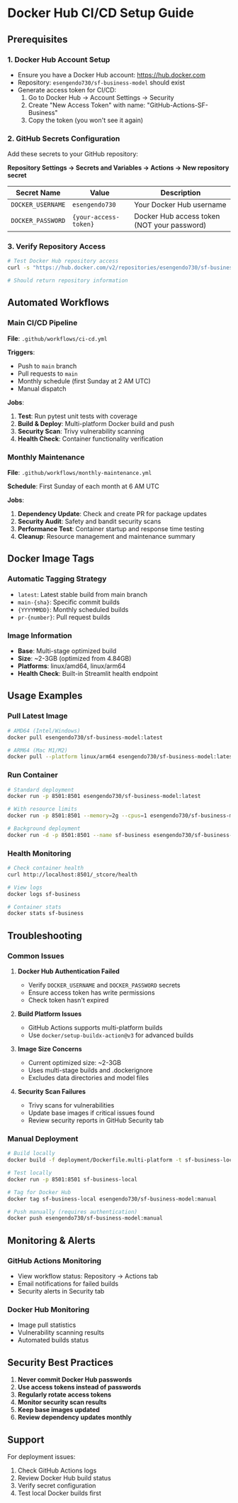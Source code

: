 # Docker Hub CI/CD Setup Guide

## Prerequisites

### 1. Docker Hub Account Setup
- Ensure you have a Docker Hub account: https://hub.docker.com
- Repository: `esengendo730/sf-business-model` should exist
- Generate access token for CI/CD:
  1. Go to Docker Hub → Account Settings → Security
  2. Create "New Access Token" with name: "GitHub-Actions-SF-Business"
  3. Copy the token (you won't see it again)

### 2. GitHub Secrets Configuration
Add these secrets to your GitHub repository:

**Repository Settings → Secrets and Variables → Actions → New repository secret**

| Secret Name | Value | Description |
|-------------|-------|-------------|
| `DOCKER_USERNAME` | `esengendo730` | Your Docker Hub username |
| `DOCKER_PASSWORD` | `{your-access-token}` | Docker Hub access token (NOT your password) |

### 3. Verify Repository Access
```bash
# Test Docker Hub repository access
curl -s "https://hub.docker.com/v2/repositories/esengendo730/sf-business-model/"

# Should return repository information
```

## Automated Workflows

### Main CI/CD Pipeline
**File**: `.github/workflows/ci-cd.yml`

**Triggers**:
- Push to `main` branch
- Pull requests to `main`
- Monthly schedule (first Sunday at 2 AM UTC)
- Manual dispatch

**Jobs**:
1. **Test**: Run pytest unit tests with coverage
2. **Build & Deploy**: Multi-platform Docker build and push
3. **Security Scan**: Trivy vulnerability scanning
4. **Health Check**: Container functionality verification

### Monthly Maintenance
**File**: `.github/workflows/monthly-maintenance.yml`

**Schedule**: First Sunday of each month at 6 AM UTC

**Jobs**:
1. **Dependency Update**: Check and create PR for package updates
2. **Security Audit**: Safety and bandit security scans
3. **Performance Test**: Container startup and response time testing
4. **Cleanup**: Resource management and maintenance summary

## Docker Image Tags

### Automatic Tagging Strategy
- `latest`: Latest stable build from main branch
- `main-{sha}`: Specific commit builds
- `{YYYYMMDD}`: Monthly scheduled builds
- `pr-{number}`: Pull request builds

### Image Information
- **Base**: Multi-stage optimized build
- **Size**: ~2-3GB (optimized from 4.84GB)
- **Platforms**: linux/amd64, linux/arm64
- **Health Check**: Built-in Streamlit health endpoint

## Usage Examples

### Pull Latest Image
```bash
# AMD64 (Intel/Windows)
docker pull esengendo730/sf-business-model:latest

# ARM64 (Mac M1/M2)
docker pull --platform linux/arm64 esengendo730/sf-business-model:latest
```

### Run Container
```bash
# Standard deployment
docker run -p 8501:8501 esengendo730/sf-business-model:latest

# With resource limits
docker run -p 8501:8501 --memory=2g --cpus=1 esengendo730/sf-business-model:latest

# Background deployment
docker run -d -p 8501:8501 --name sf-business esengendo730/sf-business-model:latest
```

### Health Monitoring
```bash
# Check container health
curl http://localhost:8501/_stcore/health

# View logs
docker logs sf-business

# Container stats
docker stats sf-business
```

## Troubleshooting

### Common Issues

1. **Docker Hub Authentication Failed**
   - Verify `DOCKER_USERNAME` and `DOCKER_PASSWORD` secrets
   - Ensure access token has write permissions
   - Check token hasn't expired

2. **Build Platform Issues**
   - GitHub Actions supports multi-platform builds
   - Use `docker/setup-buildx-action@v3` for advanced builds

3. **Image Size Concerns**
   - Current optimized size: ~2-3GB
   - Uses multi-stage builds and .dockerignore
   - Excludes data directories and model files

4. **Security Scan Failures**
   - Trivy scans for vulnerabilities
   - Update base images if critical issues found
   - Review security reports in GitHub Security tab

### Manual Deployment
```bash
# Build locally
docker build -f deployment/Dockerfile.multi-platform -t sf-business-local .

# Test locally
docker run -p 8501:8501 sf-business-local

# Tag for Docker Hub
docker tag sf-business-local esengendo730/sf-business-model:manual

# Push manually (requires authentication)
docker push esengendo730/sf-business-model:manual
```

## Monitoring & Alerts

### GitHub Actions Monitoring
- View workflow status: Repository → Actions tab
- Email notifications for failed builds
- Security alerts in Security tab

### Docker Hub Monitoring
- Image pull statistics
- Vulnerability scanning results
- Automated builds status

## Security Best Practices

1. **Never commit Docker Hub passwords**
2. **Use access tokens instead of passwords**
3. **Regularly rotate access tokens**
4. **Monitor security scan results**
5. **Keep base images updated**
6. **Review dependency updates monthly**

## Support

For deployment issues:
1. Check GitHub Actions logs
2. Review Docker Hub build status
3. Verify secret configuration
4. Test local Docker builds first